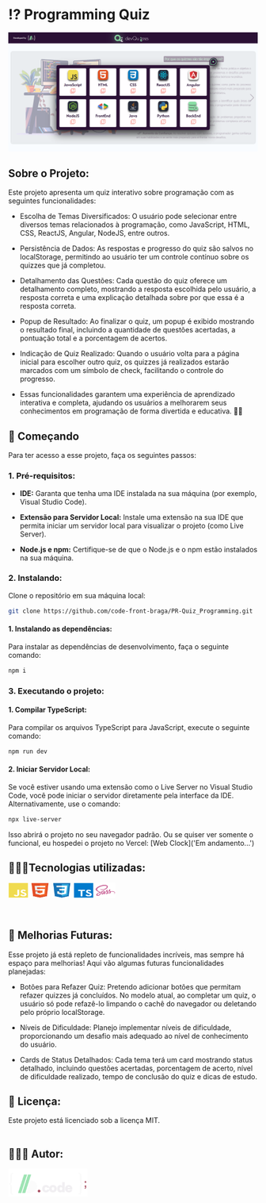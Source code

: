 # ⁉️ Programming Quiz

<img src='./src/images/project_print.png' alt='Print do Projeto' />

## Sobre o Projeto:

Este projeto apresenta um quiz interativo sobre programação com as seguintes funcionalidades:

- Escolha de Temas Diversificados: O usuário pode selecionar entre diversos temas relacionados à programação, como JavaScript, HTML, CSS, ReactJS, Angular, NodeJS, entre outros.

- Persistência de Dados: As respostas e progresso do quiz são salvos no localStorage, permitindo ao usuário ter um controle contínuo sobre os quizzes que já completou.

- Detalhamento das Questões: Cada questão do quiz oferece um detalhamento completo, mostrando a resposta escolhida pelo usuário, a resposta correta e uma explicação detalhada sobre por que essa é a resposta correta.

- Popup de Resultado: Ao finalizar o quiz, um popup é exibido mostrando o resultado final, incluindo a quantidade de questões acertadas, a pontuação total e a porcentagem de acertos.

- Indicação de Quiz Realizado: Quando o usuário volta para a página inicial para escolher outro quiz, os quizzes já realizados estarão marcados com um símbolo de check, facilitando o controle do progresso.

- Essas funcionalidades garantem uma experiência de aprendizado interativa e completa, ajudando os usuários a melhorarem seus conhecimentos em programação de forma divertida e educativa. 🎉🚀

## 📌 Começando

Para ter acesso a esse projeto, faça os seguintes passos:

### **1. Pré-requisitos:**

- **IDE:** Garanta que tenha uma IDE instalada na sua máquina (por exemplo, Visual Studio Code).

- **Extensão para Servidor Local:** Instale uma extensão na sua IDE que permita iniciar um servidor local para visualizar o projeto (como Live Server).

- **Node.js e npm:** Certifique-se de que o Node.js e o npm estão instalados na sua máquina.

### **2. Instalando:**

Clone o repositório em sua máquina local:

```bash
git clone https://github.com/code-front-braga/PR-Quiz_Programming.git
```

#### **1. Instalando as dependências:**

Para instalar as dependências de desenvolvimento, faça o seguinte comando:

```bash
npm i
```

### **3. Executando o projeto:**

#### **1. Compilar TypeScript:**

Para compilar os arquivos TypeScript para JavaScript, execute o seguinte comando:

```bash
npm run dev
```

#### **2. Iniciar Servidor Local:**

Se você estiver usando uma extensão como o Live Server no Visual Studio Code, você pode iniciar o servidor diretamente pela interface da IDE. Alternativamente, use o comando:

```bash
npx live-server
```

Isso abrirá o projeto no seu navegador padrão. Ou se quiser ver somente o funcional, eu hospedei o projeto no Vercel: [Web Clock]('Em andamento...')

## 🧑🏻‍💻Tecnologias utilizadas:

<div style="flex-basis: 48%;">
<img align="center" alt="JS" height="30" width="40" src="https://raw.githubusercontent.com/devicons/devicon/master/icons/javascript/javascript-plain.svg">

<img align="center" alt="HTML" height="30" width="40" src="https://raw.githubusercontent.com/devicons/devicon/master/icons/html5/html5-original.svg">

<img align="center" alt="CSS" height="30" width="40" src="https://raw.githubusercontent.com/devicons/devicon/master/icons/css3/css3-original.svg">

<img align="center" alt="TS" height="30" width="40" src="https://raw.githubusercontent.com/devicons/devicon/master/icons/typescript/typescript-plain.svg">

<img align="center" alt="SASS" height="30" width="40" src="https://raw.githubusercontent.com/devicons/devicon/ca28c779441053191ff11710fe24a9e6c23690d6/icons/sass/sass-original.svg">  
</div>
<br>
<br>

## 🔄️ Melhorias Futuras:

Esse projeto já está repleto de funcionalidades incríveis, mas sempre há espaço para melhorias! Aqui vão algumas futuras funcionalidades planejadas:

- Botões para Refazer Quiz: Pretendo adicionar botões que permitam refazer quizzes já concluídos. No modelo atual, ao completar um quiz, o usuário só pode refazê-lo limpando o cachê do navegador ou deletando pelo próprio localStorage.

- Níveis de Dificuldade: Planejo implementar níveis de dificuldade, proporcionando um desafio mais adequado ao nível de conhecimento do usuário.

- Cards de Status Detalhados: Cada tema terá um card mostrando status detalhado, incluindo questões acertadas, porcentagem de acerto, nível de dificuldade realizado, tempo de conclusão do quiz e dicas de estudo.

## 📝 Licença:

Este projeto está licenciado sob a licença MIT.
<br>
<br>

## 🧑🏻‍💻 Autor:

<a href="https://github.com/code-front-braga" style="text-align: justify;">
<img src="./src/images/F_L_3.svg" alt="Logo" style="width: 160px;">
</a>

